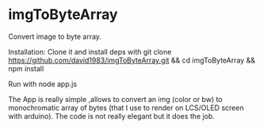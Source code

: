 # imgToByteArray
Convert image to byte array.

Installation:
Clone it and install deps with
    git clone https://github.com/david1983/imgToByteArray.git && cd imgToByteArray && npm install

Run with
    node app.js

The App is really simple ,allows to convert an img (color or bw) to monochromatic array of bytes (that I use to render on LCS/OLED screen with arduino).
The code is not really elegant but it does the job.
